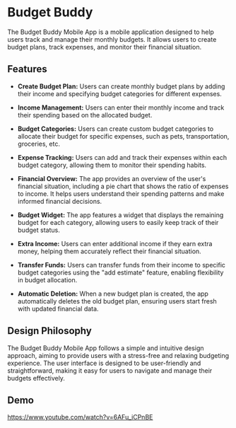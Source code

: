 # Budget Buddy

The Budget Buddy Mobile App is a mobile application designed to help users track and manage their monthly budgets. It allows users to create budget plans, track expenses, and monitor their financial situation.

## Features

- **Create Budget Plan:** Users can create monthly budget plans by adding their income and specifying budget categories for different expenses.

- **Income Management:** Users can enter their monthly income and track their spending based on the allocated budget.

- **Budget Categories:** Users can create custom budget categories to allocate their budget for specific expenses, such as pets, transportation, groceries, etc.

- **Expense Tracking:** Users can add and track their expenses within each budget category, allowing them to monitor their spending habits.

- **Financial Overview:** The app provides an overview of the user's financial situation, including a pie chart that shows the ratio of expenses to income. It helps users understand their spending patterns and make informed financial decisions.

- **Budget Widget:** The app features a widget that displays the remaining budget for each category, allowing users to easily keep track of their budget status.

- **Extra Income:** Users can enter additional income if they earn extra money, helping them accurately reflect their financial situation.

- **Transfer Funds:** Users can transfer funds from their income to specific budget categories using the "add estimate" feature, enabling flexibility in budget allocation.

- **Automatic Deletion:** When a new budget plan is created, the app automatically deletes the old budget plan, ensuring users start fresh with updated financial data.

## Design Philosophy

The Budget Buddy Mobile App follows a simple and intuitive design approach, aiming to provide users with a stress-free and relaxing budgeting experience. The user interface is designed to be user-friendly and straightforward, making it easy for users to navigate and manage their budgets effectively.

## Demo

https://www.youtube.com/watch?v=6AFu_iCPnBE
